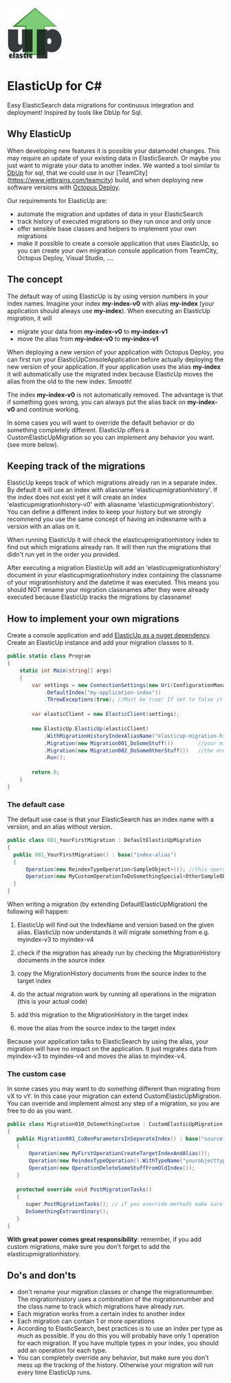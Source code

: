 ![ElasticUp Logo](/ElasticUp/ElasticUp/Resources/elasticup-icon.png) 
# ElasticUp for C&#35;
Easy ElasticSearch data migrations for continuous integration and deployment! Inspired by tools like DbUp for Sql.

## Why ElasticUp
When developing new features it is possible your datamodel changes. This may require an update of your existing data in ElasticSearch. Or maybe you just want to migrate your data to another index. We wanted a tool similar to [DbUp](https://dbup.github.io/) for sql, that we could use in our [TeamCity] (https://www.jetbrains.com/teamcity) build, and when deploying new software versions with [Octopus Deploy](http://github.com). 

Our requirements for ElasticUp are:
- automate the migration and updates of data in your ElasticSearch
- track history of executed migrations so they run once and only once
- offer sensible base classes and helpers to implement your own migrations
- make it possible to create a console application that uses ElasticUp, so you can create your own migration console application from TeamCity, Octopus Deploy, Visual Studio, ....


## The concept

The default way of using ElasticUp is by using version numbers in your index names.
Imagine your index **my-index-v0** with alias **my-index** (your application should always use **my-index**).
When executing an ElasticUp migration, it will 
- migrate your data from **my-index-v0** to **my-index-v1** 
- move the alias from **my-index-v0** to **my-index-v1**

When deploying a new version of your application with Octopus Deploy, you can first run your ElasticUpConsoleApplication before actually deploying the new version of your application. If your application uses the alias **my-index** it will automatically use the migrated index because ElasticUp moves the alias from the old to the new index. Smooth!


The index **my-index-v0** is not automatically removed.
The advantage is that if something goes wrong, you can always put the alias back on **my-index-v0** and continue working.

In some cases you will want to override the default behavior or do something completely different. ElasticUp offers a CustomElasticUpMigration so you can implement any behavior you want. (see more below).


## Keeping track of the migrations

ElasticUp keeps track of which migrations already ran in a separate index. By default it will use an index with aliasname 'elasticupmigrationhistory'. If the index does not exist yet it will create an index 'elasticupmigrationhistory-v0' with aliasname 'elasticupmigrationhistory'. You can define a different index to keep your history but we strongly recommend you use the same concept of having an indexname with a version with an alias on it.

When running ElasticUp it will check the elasticupmigrationhistory index to find out which migrations already ran. It will then run the migrations that didn't run yet in the order you provided. 

After executing a migration ElasticUp will add an 'elasticupmigrationhistory' document in your elasticupmigrationhistory index containing the classname of your migrationhistory and the datetime it was executed. This means you should NOT rename your migration classnames after they were already executed because ElasticUp tracks the migrations by classname!


## How to implement your own migrations

Create a console application and add [ElasticUp as a nuget dependency](https://www.nuget.org/packages/ElasticUp.ElasticUp.ElasticUp/).
Create an ElasticUp instance and add your migration classes to it.

```cs
public static class Program
{
	static int Main(string[] args)
	{
		var settings = new ConnectionSettings(new Uri(ConfigurationManager.AppSettings["elasticsearch_url"]))
			.DefaultIndex("my-application-index"))
			.ThrowExceptions(true); //Must be true! If set to false it's too easy to swallow exceptions!
			
		var elasticClient = new ElasticClient(settings);
		
		new ElasticUp.ElasticUp(elasticClient)
			.WithMigrationHistoryIndexAliasName("elasticup-migration-history")) //defaults to elasticupmigrationhistory unless specified
			.Migration(new Migration001_DoSomeStuff())        //your migrations here
			.Migration(new Migration002_DoSomeOtherStuff())   //the order of the classes is your responsibility. Name them wisely!
			.Run();		

		return 0;
	}
}
```

### The default case
The default use case is that your ElasticSearch has an index name with a version, and an alias without version.

```cs
public class 001_YourFirstMigration : DefaultElasticUpMigration 
{
  public 001_YourFirstMigration() : base("index-alias")
  {
      Operation(new ReindexTypeOperation<SampleObject>()); //this operation is offered by ElasticUp to just copy the documents from/to
      Operation(new MyCustomOperationToDoSomethingSpecial<OtherSampleObject>()); //implement your own operation to do anything you want
  }
} 
```

When writing a migration (by extending DefaultElasticUpMigration) the following will happen:

1. ElasticUp will find out the IndexName and version based on the given alias. ElasticUp now understands it will migrate something from e.g. myindex-v3 to myindex-v4

2. check if the migration has already run by checking the MigrationHistory documents in the source index

3. copy the MigrationHistory documents from the source index to the target index

4. do the actual migration work by running all operations in the migration (this is your actual code)

5. add this migration to the MigrationHistory in the target index

6. move the alias from the source index to the target index

Because your application talks to ElasticSearch by using the alias, your migration will have no impact on the application. It just migrates data from myindex-v3 to myindex-v4 and moves the alias to myindex-v4.


### The custom case
In some cases you may want to do something different than migrating from vX to vY. In this case your migration can extend CustomElasticUpMigration. You can override and implement almost any step of a migration, so you are free to do as you want.


```cs
public class Migration010_DoSomethingCustom : CustomElasticUpMigration
{
   public Migration001_CoBenParametersInSeparateIndex() : base("source-index-name", "target-index-name")
   {
       Operation(new MyFirstOperationCreateTargetIndexAndAlias());
       Operation(new ReindexTypeOperation().WithTypeName("yourobjecttype"));
       Operation(new OperationDeleteSomeStuffFromOldIndex());
   }
   
   protected override void PostMigrationTasks()
   {
      super.PostMigrationTasks(); // if you override methods make sure you call super if needed (history is tracked in super)
      DoSomethingExtraordinary();
   }
}
```

**With great power comes great responsibility**: remember, if you add custom migrations, make sure you don't forget to add the elasticupmigrationhistory.


## Do's and don'ts

- don't rename your migration classes or change the migrationnumber. The migrationhistory uses a combination of the migrationnumber and the class name to track which migrations have already run.
- Each migration works from a certain index to another index
- Each migration can contain 1 or more operations
- According to ElasticSearch, best practices is to use an index per type as much as possible. If you do this you will probably have only 1 operation for each migration. If you have multiple types in your index, you should add an operation for each type.
- You can completely override any behavior, but make sure you don't mess up the tracking of the history. Otherwise your migration will run every time ElasticUp runs.
